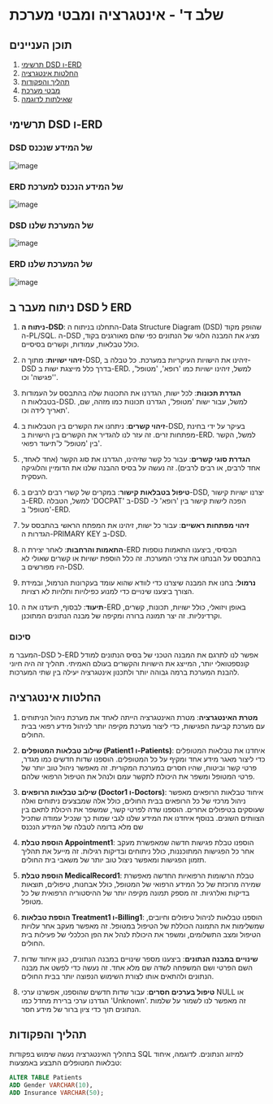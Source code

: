 # שלב ד' - אינטגרציה ומבטי מערכת

## תוכן העניינים

1. [תרשימי DSD ו-ERD](#תרשימי-dsd-ו-erd)
2. [החלטות אינטגרציה](#החלטות-אינטגרציה)
3. [תהליך והפקודות](#תהליך-והפקודות)
4. [מבטי מערכת](#מבטי-מערכת)
5. [שאילתות לדוגמה](#שאילתות-לדוגמה)

## תרשימי DSD ו-ERD

### DSD של המידע שנכנס

![image](https://github.com/user-attachments/assets/54da6467-7867-4427-961f-e301381914c4)

### ERD של המידע הנכנס למערכת

![image](https://github.com/user-attachments/assets/e6fe032e-397d-4730-a8b7-f5e01f5d3b9b)

### DSD של המערכת שלנו

![image](https://github.com/user-attachments/assets/862a83bd-06b0-44ac-94ed-fb7659400dbf)

### ERD של המערכת שלנו

![image](https://github.com/user-attachments/assets/3010a972-cb92-48a5-a4f6-ececf2bb34a8)

## ניתוח מעבר ב DSD ל ERD

1. **ניתוח ה-DSD**:
   התחלנו בניתוח ה-Data Structure Diagram (DSD) שהופק מקוד ה-PL/SQL. ה-DSD מציג את המבנה הלוגי של הנתונים כפי שהם מאורגנים בקוד, כולל טבלאות, עמודות, וקשרים בסיסיים.

2. **זיהוי ישויות**:
   מתוך ה-DSD, זיהינו את הישויות העיקריות במערכת. כל טבלה ב-DSD בדרך כלל מייצגת ישות ב-ERD. למשל, זיהינו ישויות כמו 'רופא', 'מטופל', 'פגישה' וכו'.

3. **הגדרת תכונות**:
   לכל ישות, הגדרנו את התכונות שלה בהתבסס על העמודות בטבלאות ה-DSD. למשל, עבור ישות 'מטופל', הגדרנו תכונות כמו מזהה, שם, תאריך לידה וכו'.

4. **זיהוי קשרים**:
   ניתחנו את הקשרים בין הטבלאות ב-DSD, בעיקר על ידי בחינת מפתחות זרים. זה עזר לנו להגדיר את הקשרים בין הישויות ב-ERD. למשל, הקשר בין 'מטופל' ל'תיעוד רפואי'.

5. **הגדרת סוגי קשרים**:
   עבור כל קשר שזיהינו, הגדרנו את סוג הקשר (אחד לאחד, אחד לרבים, או רבים לרבים). זה נעשה על בסיס ההבנה שלנו את הדומיין והלוגיקה העסקית.

6. **טיפול בטבלאות קישור**:
   במקרים של קשרי רבים לרבים ב-DSD, יצרנו ישויות קישור ב-ERD. למשל, הטבלה 'DOCPAT' ב-DSD הפכה לישות קישור בין 'רופא' ל-'מטופל' ב-ERD.

7. **זיהוי מפתחות ראשיים**:
   עבור כל ישות, זיהינו את המפתח הראשי בהתבסס על הגדרות ה-PRIMARY KEY ב-DSD.

8. **התאמות והרחבות**:
   לאחר יצירת ה-ERD הבסיסי, ביצענו התאמות נוספות בהתבסס על הבנתנו את צרכי המערכת. זה כלל הוספת ישויות או קשרים שאולי לא היו מפורשים ב-DSD.

9. **נרמול**:
   בחנו את המבנה שיצרנו כדי לוודא שהוא עומד בעקרונות הנרמול, ובמידת הצורך ביצענו שינויים כדי למנוע כפילויות ותלויות לא רצויות.

10. **תיעוד**:
    לבסוף, תיעדנו את ה-ERD באופן ויזואלי, כולל ישויות, תכונות, קשרים, וקרדינליות. זה יצר תמונה ברורה ומקיפה של מבנה הנתונים המתוכנן.

### סיכום

המעבר מ-DSD ל-ERD אפשר לנו לתרגם את המבנה הטכני של בסיס הנתונים למודל קונספטואלי יותר, המייצג את הישויות והקשרים בעולם האמיתי. תהליך זה היה חיוני להבנת המערכת ברמה גבוהה יותר ולתכנון אינטגרציה יעילה בין שתי המערכות.

## החלטות אינטגרציה

1. **מטרת האינטגרציה**:
   מטרת האינטגרציה הייתה לאחד את מערכת ניהול הניתוחים עם מערכת קביעת הפגישות, כדי ליצור מערכת מקיפה יותר לניהול מידע רפואי בבית החולים.

2. **שילוב טבלאות המטופלים (Patient1 ו-Patients)**:
   איחדנו את טבלאות המטופלים כדי ליצור מאגר מידע אחד ומקיף על כל המטופלים. הוספנו שדות חדשים כמו מגדר, פרטי קשר וביטוח, שהיו חסרים במערכת המקורית. זה מאפשר ניהול טוב יותר של פרטי המטופל ומשפר את היכולת לתקשר עמם ולנהל את הטיפול הרפואי שלהם.

3. **שילוב טבלאות הרופאים (Doctor1 ו-Doctors)**:
   איחוד טבלאות הרופאים מאפשר ניהול מרכזי של כל הרופאים בבית החולים, כולל אלה שמבצעים ניתוחים ואלה שעוסקים בטיפולים אחרים. הוספנו שדה לפרטי קשר, שמשפר את היכולת לתאם בין הצוותים השונים.
   בנוסף איחדנו את המידע שלנו לגבי שמות כך שנכיל עמודה שתכיל שם מלא בדומה לטבלה של המידע הנכנס

5. **הוספת טבלת Appointment1**:
   הוספנו טבלת פגישות חדשה שמאפשרת מעקב אחר כל הפגישות המתוכננות, כולל ניתוחים ובדיקות רגילות. זה מייעל את תהליך תזמון הפגישות ומאפשר ניצול טוב יותר של משאבי בית החולים.

6. **הוספת טבלת MedicalRecord1**:
   טבלת הרשומות הרפואיות החדשה מאפשרת שמירה מרוכזת של כל המידע הרפואי של המטופל, כולל אבחנות, טיפולים, תוצאות בדיקות ואלרגיות. זה מספק תמונה מקיפה יותר של ההיסטוריה הרפואית של כל מטופל.

7. **הוספת טבלאות Treatment1 ו-Billing1**:
   הוספנו טבלאות לניהול טיפולים וחיובים, שמשלימות את התמונה הכוללת של הטיפול במטופל. זה מאפשר מעקב אחר עלויות הטיפול ומצב התשלומים, ומשפר את היכולת לנהל את הפן הכלכלי של פעילות בית החולים.

8. **שינויים במבנה הנתונים**:
   ביצענו מספר שינויים במבנה הנתונים, כגון איחוד שדות השם הפרטי ושם המשפחה לשדה שם מלא אחד. זה נעשה כדי לפשט את מבנה הנתונים ולהתאים אותו לצורת השימוש הנפוצה יותר בבית החולים.

9. **טיפול בערכים חסרים**:
   עבור שדות חדשים שהוספנו, אפשרנו ערכי NULL או הגדרנו ערכי ברירת מחדל כמו 'Unknown'. זה מאפשר לנו לשמור על שלמות הנתונים תוך כדי ציון ברור של מידע חסר.

## תהליך והפקודות

בתהליך האינטגרציה נעשה שימוש בפקודות SQL למיזוג הנתונים. 
לדוגמה, איחוד טבלאות המטופלים התבצע באמצעות:
```sql
ALTER TABLE Patients
ADD Gender VARCHAR(10), 
ADD Insurance VARCHAR(50);
